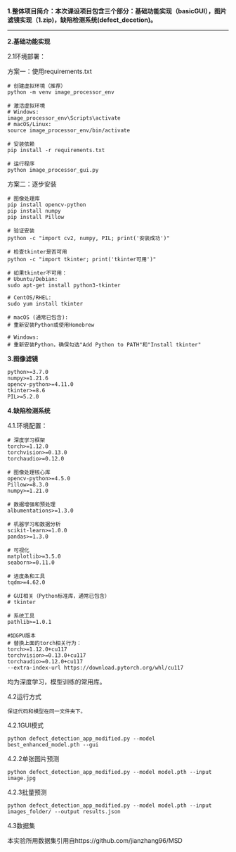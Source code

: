 **1.整体项目简介：本次课设项目包含三个部分：基础功能实现（basicGUI），图片滤镜实现（1.zip)，缺陷检测系统(defect_decetion)。**


---



**2.基础功能实现**

2.1环境部署：

方案一：使用requirements.txt

```
# 创建虚拟环境（推荐）
python -m venv image_processor_env

# 激活虚拟环境
# Windows:
image_processor_env\Scripts\activate
# macOS/Linux:
source image_processor_env/bin/activate

# 安装依赖
pip install -r requirements.txt

# 运行程序
python image_processor_gui.py
```

方案二：逐步安装

```
# 图像处理库
pip install opencv-python
pip install numpy
pip install Pillow

# 验证安装
python -c "import cv2, numpy, PIL; print('安装成功')"

# 检查tkinter是否可用
python -c "import tkinter; print('tkinter可用')"

# 如果tkinter不可用：
# Ubuntu/Debian:
sudo apt-get install python3-tkinter

# CentOS/RHEL:
sudo yum install tkinter

# macOS (通常已包含):
# 重新安装Python或使用Homebrew

# Windows:
# 重新安装Python，确保勾选"Add Python to PATH"和"Install tkinter"
```

**3.图像滤镜**

```
python>=3.7.0
numpy>=1.21.6
opencv-python>=4.11.0
tkinter>=8.6
PIL>=5.2.0
```

**4.缺陷检测系统**

4.1.环境配置：

```
# 深度学习框架
torch>=1.12.0
torchvision>=0.13.0
torchaudio>=0.12.0

# 图像处理核心库
opencv-python>=4.5.0
Pillow>=8.3.0
numpy>=1.21.0

# 数据增强和预处理
albumentations>=1.3.0

# 机器学习和数据分析
scikit-learn>=1.0.0
pandas>=1.3.0

# 可视化
matplotlib>=3.5.0
seaborn>=0.11.0

# 进度条和工具
tqdm>=4.62.0

# GUI相关（Python标准库，通常已包含）
# tkinter

# 系统工具
pathlib>=1.0.1

#如GPU版本
# 替换上面的torch相关行为：
torch>=1.12.0+cu117
torchvision>=0.13.0+cu117
torchaudio>=0.12.0+cu117
--extra-index-url https://download.pytorch.org/whl/cu117
```

均为深度学习，模型训练的常用库。

4.2运行方式

    保证代码和模型在同一文件夹下。

4.2.1GUI模式

```
python defect_detection_app_modified.py --model best_enhanced_model.pth --gui
```

4.2.2单张图片预测

```
python defect_detection_app_modified.py --model model.pth --input image.jpg
```

4.2.3批量预测

```
python defect_detection_app_modified.py --model model.pth --input images_folder/ --output results.json

```

4.3数据集

本实验所用数据集引用自https://github.com/jianzhang96/MSD

